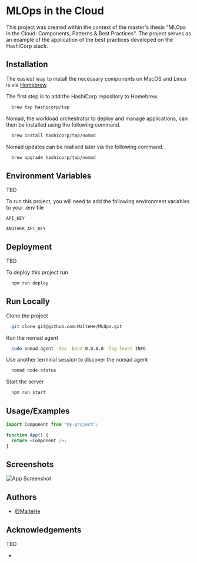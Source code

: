 # MLOps in the Cloud

This project was created within the context of the master's thesis "MLOps in the Cloud: Components, Patterns & Best Practices". The project serves as an example of the application of the best practices developed on the HashiCorp stack.

## Installation

The easiest way to install the necessary components on MacOS and Linux is via [Homebrew](https://brew.sh/).

The first step is to add the HashiCorp repository to Homebrew.

```bash
  brew tap hashicorp/tap
```

Nomad, the workload orchestrator to deploy and manage applications, can then be installed using the following command.

```bash
  brew install hashicorp/tap/nomad
```

Nomad updates can be realised later via the following command.

```bash
  brew upgrade hashicorp/tap/nomad
```

## Environment Variables

TBD

To run this project, you will need to add the following environment variables to your .env file

`API_KEY`

`ANOTHER_API_KEY`

## Deployment

TBD

To deploy this project run

```bash
  npm run deploy
```

## Run Locally

Clone the project

```bash
  git clone git@github.com:MalteHe/MLOps.git
```

Run the nomad agent

```bash
  sudo nomad agent -dev -bind 0.0.0.0 -log-level INFO
```

Use another terminal session to discover the nomad agent

```bash
  nomad node status
```

Start the server

```bash
  npm run start
```

## Usage/Examples

```javascript
import Component from "my-project";

function App() {
  return <Component />;
}
```

## Screenshots

![App Screenshot](https://via.placeholder.com/468x300?text=App+Screenshot+Here)

## Authors

- [@MalteHe](https://github.com/MalteHe)

## Acknowledgements

TBD

- []()
